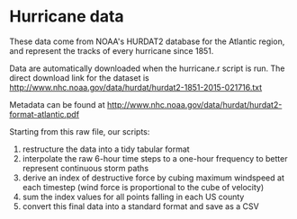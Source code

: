 # Hurricane data

These data come from NOAA's HURDAT2 database for the Atlantic region, and represent the tracks of every hurricane since 1851.

Data are automatically downloaded when the hurricane.r script is run. The direct download link for the dataset is http://www.nhc.noaa.gov/data/hurdat/hurdat2-1851-2015-021716.txt

Metadata can be found at http://www.nhc.noaa.gov/data/hurdat/hurdat2-format-atlantic.pdf

Starting from this raw file, our scripts:

1. restructure the data into a tidy tabular format
2. interpolate the raw 6-hour time steps to a one-hour frequency to better represent continuous storm paths
3. derive an index of destructive force by cubing maximum windspeed at each timestep (wind force is proportional to the cube of velocity)
4. sum the index values for all points falling in each US county
5. convert this final data into a standard format and save as a CSV